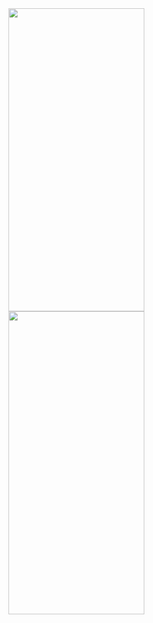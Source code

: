 <img src="https://firebasestorage.googleapis.com/v0/b/cybrillatest-ad60b.appspot.com/o/bank1.png?alt=media&token=e1851386-9517-4212-a2ad-5fbe870342a3" width="270" height = "600">
<img src="https://firebasestorage.googleapis.com/v0/b/cybrillatest-ad60b.appspot.com/o/bank2.png?alt=media&token=4dfffa38-3858-4f11-96c0-c671d5f44aa4" width="270" height = "600">

